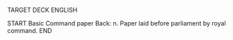 TARGET DECK
ENGLISH

START
Basic
Command paper
Back: n. Paper laid before parliament by royal command.
END
